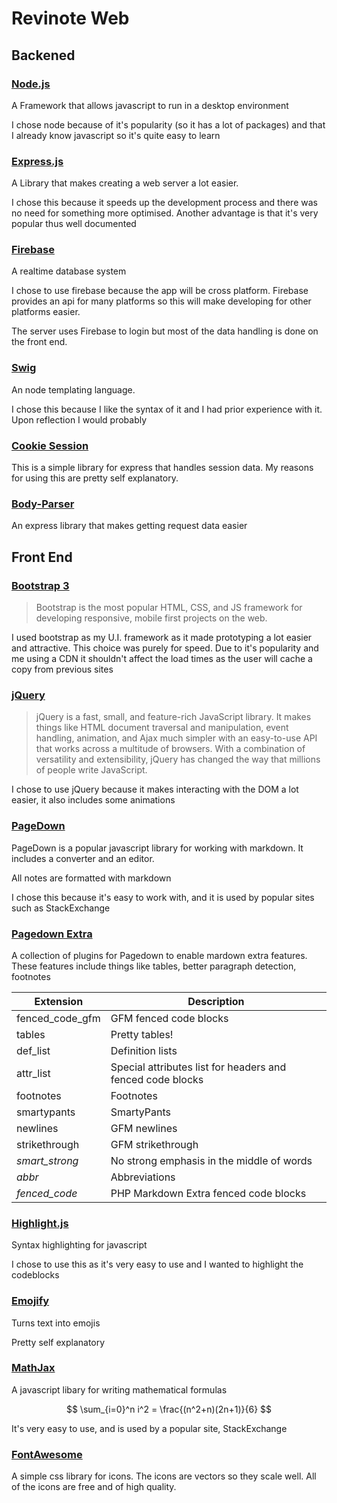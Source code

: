 Revinote Web
==

## Backened

### [Node.js](https://nodejs.org/en/)

A Framework that allows javascript to run in a desktop environment

I chose node because of it's popularity (so it has a lot of packages) and that I already know javascript so it's quite easy to learn

### [Express.js](http://expressjs.com/)

A Library that makes creating a web server a lot easier. 

I chose this because it speeds up the development process and there was no need for something more optimised. Another advantage is that it's very popular thus well documented

### [Firebase](https://www.firebase.com/)

A realtime database system

I chose to use firebase because the app will be cross platform. Firebase provides an api for many platforms so this will make developing for other platforms easier.

The server uses Firebase to login but most of the data handling is done on the front end.

### [Swig](http://paularmstrong.github.io/swig/)

An node templating language.

I chose this because I like the syntax of it and I had prior experience with it. Upon reflection I would probably 

### [Cookie Session](https://www.npmjs.com/package/cookie-session)

This is a simple library for express that handles session data. My reasons for using this are pretty self explanatory.

### [Body-Parser](https://www.npmjs.com/package/body-parser)

An express library that makes getting request data easier

## Front End

### [Bootstrap 3](https://getbootstrap.com/)

> Bootstrap is the most popular HTML, CSS, and JS framework for developing responsive, mobile first projects on the web.

I used bootstrap as my U.I. framework as it made prototyping a lot easier and attractive. This choice was purely for speed. Due to it's popularity and me using a CDN it shouldn't affect the load times as the user will cache a copy from previous sites

### [jQuery](https://jquery.com/)

> jQuery is a fast, small, and feature-rich JavaScript library. It makes
> things like HTML document traversal and manipulation, event handling,
> animation, and Ajax much simpler with an easy-to-use API that works
> across a multitude of browsers. With a combination of versatility and
> extensibility, jQuery has changed the way that millions of people
> write JavaScript.

I chose to use jQuery because it makes interacting with the DOM a lot easier, it also includes some animations

### [PageDown](https://code.google.com/p/pagedown/)

PageDown is a popular javascript library for working with markdown. It includes a converter and an editor.

All notes are formatted with markdown

I chose this because it's easy to work with, and it is used by popular sites such as StackExchange

### [Pagedown Extra](https://github.com/jmcmanus/pagedown-extra)

A collection of plugins for Pagedown to enable mardown extra features. These features include things like tables, better paragraph detection, footnotes

| Extension       | Description |
| --------------- | ----------- |
| fenced_code_gfm | GFM fenced code blocks |
| tables          | Pretty tables! |
| def_list        | Definition lists |
| attr_list       | Special attributes list for headers and fenced code blocks |
| footnotes       | Footnotes |
| smartypants     | SmartyPants |
| newlines        | GFM newlines |
| strikethrough   | GFM strikethrough |
| *smart_strong*  | No strong emphasis in the middle of words |
| *abbr*          | Abbreviations |
| *fenced_code*   | PHP Markdown Extra fenced code blocks |

### [Highlight.js](https://highlightjs.org/ "Highlight.js")
Syntax highlighting for javascript

I chose to use this as it's very easy to use and I wanted to highlight the codeblocks

### [Emojify](http://hassankhan.me/emojify.js/)

Turns text into emojis

Pretty self explanatory

### [MathJax](https://www.mathjax.org/)

A javascript libary for writing mathematical formulas

$$ \sum_{i=0}^n i^2 = \frac{(n^2+n)(2n+1)}{6} $$

It's very easy to use, and is used by a popular site, StackExchange

### [FontAwesome](http://fontawesome.io/)

A simple css library for icons. The icons are vectors so they scale well. All of the icons are free and of high quality.
